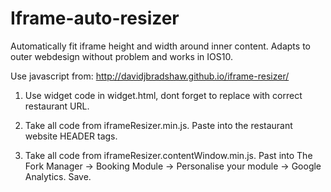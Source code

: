 # Iframe-auto-resizer
Automatically fit iframe height and width around inner content. Adapts to outer webdesign without problem and works in IOS10.

Use javascript from: http://davidjbradshaw.github.io/iframe-resizer/

1. Use widget code in widget.html, dont forget to replace with correct restaurant URL.

2. Take all code from iframeResizer.min.js. Paste into the restaurant website HEADER tags.

3. Take all code from iframeResizer.contentWindow.min.js. Past into The Fork Manager -> Booking Module -> Personalise your module -> Google Analytics. Save.
